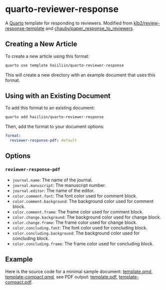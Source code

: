 # quarto-reviewer-response

A [Quarto](https://quarto.org/) template for responding to reviewers. Modified from [klb2/review-response-template](https://github.com/klb2/review-response-template) and [chauby/paper_response_to_reviewers](https://github.com/chauby/paper_response_to_reviewers).

## Creating a New Article

To create a new article using this format:

```bash
quarto use template haiiliin/quarto-reviewer-response
```

This will create a new directory with an example document that uses this format.

## Using with an Existing Document

To add this format to an existing document:

```bash
quarto add haiiliin/quarto-reviewer-response
```

Then, add the format to your document options:

```yaml
format:
  reviewer-response-pdf: default
```

## Options

### `reviewer-response-pdf`

- `journal.name`: The name of the journal.
- `journal.manuscript`: The manuscript number.
- `journal.editor`: The name of the editor.
- `color.comment.font`: The font color used for comment block.
- `color.comment.background`: The background color used for comment block.
- `color.comment.frame`: The frame color used for comment block.
- `color.change.background`: The background color used for change block.
- `color.change.frame`: The frame color used for change block.
- `color.concluding.font`: The font color used for concluding block.
- `color.concluding.background`: The background color used for concluding block.
- `color.concluding.frame`: The frame color used for concluding block.

## Example

Here is the source code for a minimal sample document: [template.qmd](template.qmd),  [template-compact.qmd](template.qmd), see PDF output: [template.pdf](template.pdf), [template-compact.pdf](template-compact.pdf).

